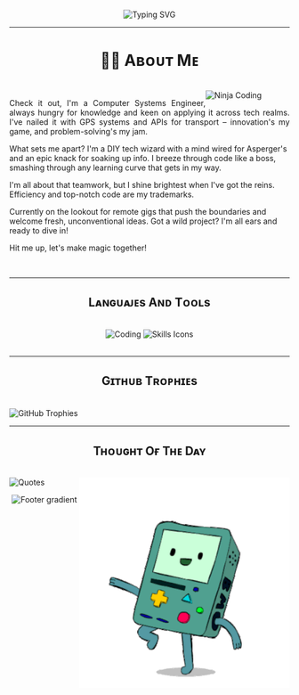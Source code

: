 <br>
<div align="center">
  <img src="https://readme-typing-svg.demolab.com?font=Fira+Code&pause=1000&color=7B69F7&center=true&vCenter=true&random=false&width=435&lines=Hi,+I'm+Francisco;a+Computer+Systems+Engineer;from+Puebla%2C+M%C3%A9xico" alt="Typing SVG"/>
</div>

---

<h1 align="center"> 🐱‍💻 Aʙᴏᴜᴛ Mᴇ</h1>
<br>
<div>
  <img align="right" width="30%" src="https://media2.giphy.com/media/v1.Y2lkPTc5MGI3NjExYmJ1M2Izd3Q2bDkwZ2pieDg2cWFmNG5idnlkOTdsYnB5YmI5NGVnMiZlcD12MV9pbnRlcm5hbF9naWZfYnlfaWQmY3Q9cw/7OMR3y1E9QeYsr9olS/giphy.gif" alt="Ninja Coding"/>
</div>
<p align="justify">
  Check it out, I'm a Computer Systems Engineer, always hungry for knowledge and keen on applying it across tech realms. I've nailed it with GPS systems and APIs for transport – innovation's my game, and problem-solving's my jam.

  What sets me apart? I'm a DIY tech wizard with a mind wired for Asperger's and an epic knack for soaking up info. I breeze through code like a boss, smashing through any learning curve that gets in my way.

  I'm all about that teamwork, but I shine brightest when I've got the reins. Efficiency and top-notch code are my trademarks.

  Currently on the lookout for remote gigs that push the boundaries and welcome fresh, unconventional ideas. Got a wild project? I'm all ears and ready to dive in!

  Hit me up, let's make magic together!
</p>
<br>

---

<h2  align="center">Lᴀɴɢᴜᴀᴊᴇs Aɴᴅ Tᴏᴏʟs</h2>
<br>
<div align="center">
  <img src="https://media0.giphy.com/media/v1.Y2lkPTc5MGI3NjExbHE5aDAyZzlvb2hjd2trMGVkc3IxaDAxYWd4enF5dXpqZGNrd2NrZCZlcD12MV9pbnRlcm5hbF9naWZfYnlfaWQmY3Q9Zw/RbDKaczqWovIugyJmW/giphy.gif" width="30%" alt="Coding"/>
  <img width="68%" src="https://skillicons.dev/icons?i=py,java,androidstudio,js,html,css,bootstrap,jquery,mysql,git,vscode,postman,php,lua,dotnet,c,cpp,cs,perl,regex,autocad,bash,github,blender,linux,windows&perline=11" alt="Skills Icons"/>
</div>
<br>

---

<h2 align="center">Gɪᴛʜᴜʙ Tʀᴏᴘʜɪᴇs</h2>
<br>
<img align="center" src="https://github-profile-trophy.vercel.app/?username=SiGMafEAr" alt="GitHub Trophies"/>
<br>

---

<h2 align="center">Tʜᴏᴜɢʜᴛ Oғ Tʜᴇ Dᴀʏ</h2>
<br>
<div align="center" style="position: relative; left: 0; top: 0; z-index: 3; width:100%;">
  <img style="position: relative; float: left; z-index: 1;" src="https://readme-daily-quotes.vercel.app/api?category=programming&theme=dark" alt="Quotes"/>
  <img style="position: relative; float: right; z-index: 2; width:75%;" src="B-MO.gif" alt="jumping B-MO"/>
</div>

<br>
<p align="center">
  <img width="100%" src="https://capsule-render.vercel.app/api?type=waving&height=80&color=gradient&section=footer" alt="Footer gradient"/>
</p>
